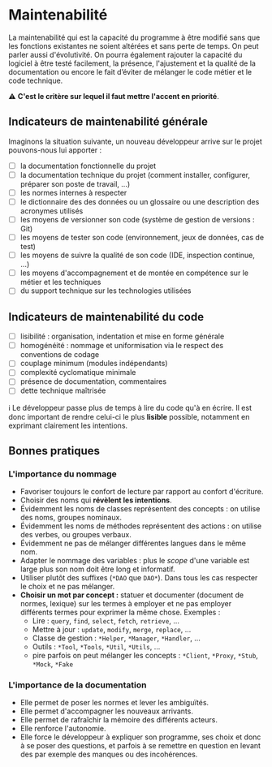 # Maintenabilité

La maintenabilité qui est la capacité du programme à être modifié sans que les fonctions existantes ne soient altérées et sans perte de temps.
On peut parler aussi d'évolutivité. On pourra également rajouter la capacité du logiciel à être testé facilement, la présence, l'ajustement et la qualité de la documentation ou encore le fait d’éviter de mélanger le code métier et le code technique.

:warning: **C'est le critère sur lequel il faut mettre l'accent en priorité**.

## Indicateurs de maintenabilité générale

Imaginons la situation suivante, un nouveau développeur arrive sur le projet pouvons-nous lui apporter :

* [ ] la documentation fonctionnelle du projet
* [ ] la documentation technique du projet (comment installer, configurer, préparer son poste de travail, ...)
* [ ] les normes internes à respecter
* [ ] le dictionnaire des des données ou un glossaire ou une description des acronymes utilisés
* [ ] les moyens de versionner son code (système de gestion de versions : Git)
* [ ] les moyens de tester son code (environnement, jeux de données, cas de test)
* [ ] les moyens de suivre la qualité de son code (IDE, inspection continue, ...)
* [ ] les moyens d'accompagnement et de montée en compétence sur le métier et les techniques
* [ ] du support technique sur les technologies utilisées

## Indicateurs de maintenabilité du code

* [ ] lisibilité : organisation, indentation et mise en forme générale
* [ ] homogénéité : nommage et uniformisation via le respect des conventions de codage
* [ ] couplage minimum (modules indépendants)
* [ ] complexité cyclomatique minimale
* [ ] présence de documentation, commentaires
* [ ] dette technique maîtrisée

:information_source: Le développeur passe plus de temps à lire du code qu'à en écrire. Il est donc important de rendre celui-ci le plus **lisible** possible, notamment en exprimant clairement les intentions.

## Bonnes pratiques

### L'importance du nommage

* Favoriser toujours le confort de lecture par rapport au confort d'écriture.
* Choisir des noms qui **révèlent les intentions**.
* Évidemment les noms de classes représentent des concepts : on utilise des noms, groupes nominaux.
* Évidemment les noms de méthodes représentent des actions : on utilise des verbes, ou groupes verbaux.
* Évidemment ne pas de mélanger différentes langues dans le même nom.
* Adapter le nommage des variables : plus le _scope_ d'une variable est large plus son nom doit être long et informatif.
* Utiliser plutôt des suffixes (`*DAO` que `DAO*`). Dans tous les cas respecter le choix et ne pas mélanger.
* **Choisir un mot par concept :** statuer et documenter (document de normes, lexique) sur les termes à employer et ne pas employer différents termes pour exprimer la même chose. Exemples :
  * Lire : `query`, `find`, `select`, `fetch`, `retrieve`, ...
  * Mettre à jour : `update`, `modify`, `merge`, `replace`, ...
  * Classe de gestion : `*Helper`, `*Manager`, `*Handler`, ...
  * Outils : `*Tool`, `*Tools`, `*Util`, `*Utils`, ...
  * pire parfois on peut mélanger les concepts : `*Client`, `*Proxy`, `*Stub`, `*Mock`, `*Fake`

### L'importance de la documentation

* Elle permet de poser les normes et lever les ambiguïtés.
* Elle permet d'accompagner les nouveaux arrivants.
* Elle permet de rafraîchir la mémoire des différents acteurs.
* Elle renforce l'autonomie.
* Elle force le développeur à expliquer son programme, ses choix et donc à se poser des questions, et parfois à se remettre en question en levant des par exemple des manques ou des incohérences.
